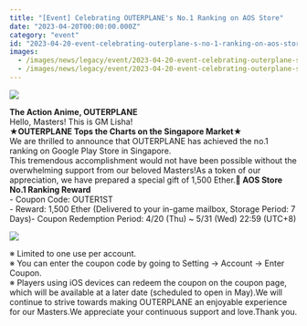 ```yaml
---
title: "[Event] Celebrating OUTERPLANE's No.1 Ranking on AOS Store"
date: "2023-04-20T00:00:00.000Z"
category: "event"
id: "2023-04-20-event-celebrating-outerplane-s-no-1-ranking-on-aos-store"
images:
  - /images/news/legacy/event/2023-04-20-event-celebrating-outerplane-s-no-1-ranking-on-aos-store/c55673b126dc4bf5b00538562cba8bc2.webp
  - /images/news/legacy/event/2023-04-20-event-celebrating-outerplane-s-no-1-ranking-on-aos-store/0f1d4fd44a3a45e792209b90793ce905.webp
---
```


![](/images/news/legacy/event/2023-04-20-event-celebrating-outerplane-s-no-1-ranking-on-aos-store/c55673b126dc4bf5b00538562cba8bc2.webp)

**The Action Anime, OUTERPLANE**  
Hello, Masters! This is GM Lisha!  
**★OUTERPLANE Tops the Charts on the Singapore Market★**  
We are thrilled to announce that OUTERPLANE has achieved the no.1 ranking on Google Play Store in Singapore.  
This tremendous accomplishment would not have been possible without the overwhelming support from our beloved Masters!As a token of our appreciation, we have prepared a special gift of 1,500 Ether.**🎉 AOS Store No.1 Ranking Reward**  
\- Coupon Code: OUTER1ST  
\- Reward: 1,500 Ether (Delivered to your in-game mailbox, Storage Period: 7 Days)- Coupon Redemption Period: 4/20 (Thu) ~ 5/31 (Wed) 22:59 (UTC+8)

![](/images/news/legacy/event/2023-04-20-event-celebrating-outerplane-s-no-1-ranking-on-aos-store/0f1d4fd44a3a45e792209b90793ce905.webp)

※ Limited to one use per account.  
※ You can enter the coupon code by going to Setting → Account → Enter Coupon.  
※ Players using iOS devices can redeem the coupon on the coupon page, which will be available at a later date (scheduled to open in May).We will continue to strive towards making OUTERPLANE an enjoyable experience for our Masters.We appreciate your continuous support and love.Thank you.
